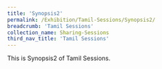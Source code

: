 ```yaml
---
title: 'Synopsis2'
permalink: /Exhibition/Tamil-Sessions/Synopsis2/
breadcrumb: 'Tamil Sessions'
collection_name: Sharing-Sessions
third_nav_title: 'Tamil Sessions'
---
```


<div>
This is Synopsis2 of Tamil Sessions.
</div>
